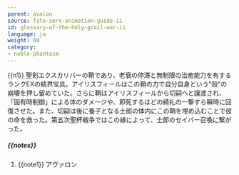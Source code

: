 ```yaml
---
parent: avalon
source: fate-zero-animation-guide-ii
id: glossary-of-the-holy-grail-war-ii
language: ja
weight: 60
category:
- noble-phantasm
---
```


{{n1}}
聖剣エクスカリバーの鞘であり、老衰の停滞と無制限の治癒能力を有するランクEXの結界宝具。アイリスフィールはこの鞘の力で自分自身という"殻"の崩壊を押し留めていた。さらに鞘はアイリスフィールから切嗣へと譲渡され、「固有時制御」による体のダメージや、即死するほどの綺礼の一撃すら瞬時に回復させた。また、切嗣は後に養子となる士郎の体内にこの鞘を埋め込むことで彼の命を救った。第五次聖杯戦争ではこの縁によって、士郎のセイバー召喚に繋がった。

##### {{notes}}

1. {{note1}} アヴァロン
